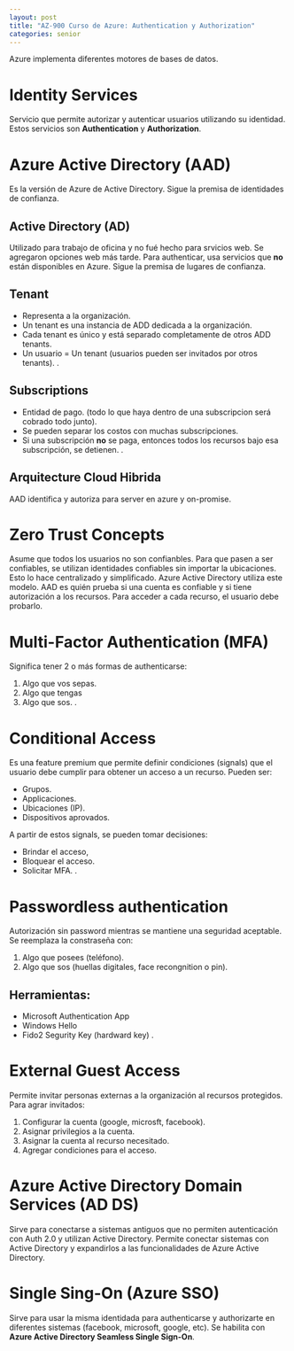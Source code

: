 ```yaml
---
layout: post
title: "AZ-900 Curso de Azure: Authentication y Authorization"
categories: senior
---
```


Azure implementa diferentes motores de bases de datos<!--more-->.

# Identity Services
Servicio que permite autorizar y autenticar usuarios utilizando su identidad. Estos servicios son **Authentication** y **Authorization**.

# Azure Active Directory (AAD)
Es la versión de Azure de Active Directory.
Sigue la premisa de identidades de confianza.

## Active Directory (AD)
Utilizado para trabajo de oficina y no fué hecho para srvicios web. Se agregaron opciones web más tarde.
Para authenticar, usa servicios que **no** están disponibles en Azure.
Sigue la premisa de lugares de confianza.

## Tenant
- Representa a la organización.
- Un tenant es una instancia de ADD dedicada a la organización.
- Cada tenant es único y está separado completamente de otros ADD tenants.
- Un usuario = Un tenant (usuarios pueden ser invitados por otros tenants).
.

## Subscriptions
- Entidad de pago. (todo lo que haya dentro de una subscripcion será cobrado todo junto).
- Se pueden separar los costos con muchas subscripciones.
- Si una subscripción __no__ se paga, entonces todos los recursos bajo esa subscripción, se detienen.
.

## Arquitecture Cloud Hibrida
AAD identifica y autoriza para server en azure y on-promise.

# Zero Trust Concepts
Asume que todos los usuarios no son confianbles. Para que pasen a ser confiables, se utilizan identidades confiables sin importar la ubicaciones. Esto lo hace centralizado y simplificado. Azure Active Directory utiliza este modelo. AAD es quién prueba si una cuenta es confiable y si tiene autorización a los recursos. Para acceder a cada recurso, el usuario debe probarlo.

# Multi-Factor Authentication (MFA)
Significa tener 2 o más formas de authenticarse:
1. Algo que vos sepas.
2. Algo que tengas
3. Algo que sos.
.

# Conditional Access
Es una feature premium que permite definir condiciones (signals) que el usuario debe cumplir para obtener un acceso a un recurso.
Pueden ser:
- Grupos.
- Applicaciones.
- Ubicaciones (IP).
- Dispositivos aprovados.

A partir de estos signals, se pueden tomar decisiones:
- Brindar el acceso,
- Bloquear el acceso.
- Solicitar MFA.
.

# Passwordless authentication
Autorización sin password mientras se mantiene una seguridad aceptable. 
Se reemplaza la constraseña con:
1. Algo que posees (teléfono).
2. Algo que sos (huellas digitales, face recongnition o pin).

## Herramientas:
- Microsoft Authentication App
- Windows Hello
- Fido2 Segurity Key (hardward key)
.

# External Guest Access
Permite invitar personas externas a la organización al recursos protegidos. 
Para agrar invitados:
1. Configurar la cuenta (google, microsft, facebook).
2. Asignar privilegios a la cuenta.
3. Asignar la cuenta al recurso necesitado.
4. Agregar condiciones para el acceso.

# Azure Active Directory Domain Services (AD DS)
Sirve para conectarse a sistemas antiguos que no permiten autenticación con Auth 2.0 y utilizan Active Directory. Permite conectar sistemas con Active Directory y expandirlos a las funcionalidades de Azure Active Directory.

# Single Sing-On (Azure SSO)
Sirve para usar la misma identidada para authenticarse y authorizarte en diferentes sistemas (facebook, microsoft, google, etc).
Se habilita con **Azure Active Directory Seamless Single Sign-On**.